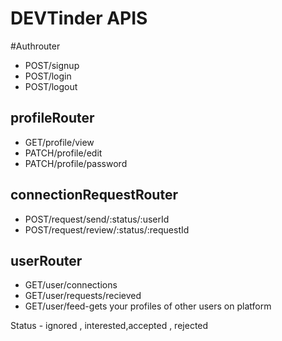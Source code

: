 # DEVTinder APIS
#Authrouter
- POST/signup
- POST/login
- POST/logout

## profileRouter
- GET/profile/view
- PATCH/profile/edit
- PATCH/profile/password

## connectionRequestRouter
- POST/request/send/:status/:userId 
- POST/request/review/:status/:requestId


## userRouter
- GET/user/connections
- GET/user/requests/recieved
- GET/user/feed-gets your profiles of other users on platform

Status - ignored , interested,accepted , rejected 

